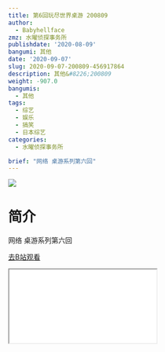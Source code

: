 ```yaml
---
title: 第6回玩尽世界桌游 200809
author:
  - Babyhellface
zmz: 水曜侦探事务所
publishdate: '2020-08-09'
bangumi: 其他
date: '2020-09-07'
slug: 2020-09-07-200809-456917864
description: 其他&#8226;200809
weight: -907.0
bangumis:
  - 其他
tags:
  - 综艺
  - 娱乐
  - 搞笑
  - 日本综艺
categories:
  - 水曜侦探事务所

brief: "网络 桌游系列第六回"
---
```

![](https://raw.githubusercontent.com/tcgriffith/owaraisite/master/static/tmpimg/8a8963c2c59abf6a36386316102bcce0e79a16a6.jpg.480.jpg)
# 简介  
网络
桌游系列第六回  

[去B站观看](https://www.bilibili.com/video/av456917864/)
<div class ="resp-container"><iframe class="testiframe" src="//player.bilibili.com/player.html?aid=456917864"", scrolling="no", allowfullscreen="true" > </iframe></div> 

